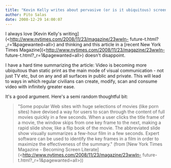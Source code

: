```yaml
---
title: "Kevin Kelly writes about pervasive (or is it ubiquitous) screens"
author: Pito Salas
date: 2008-12-29 14:00:07
---
```



I always love [Kevin Kelly's
writing](<http://www.nytimes.com/2008/11/23/magazine/23wwln-
future-t.html?_r=1&pagewanted=all>) and thinking and this article in a [recent
New York Times Magazine](<http://www.nytimes.com/2008/11/23/magazine/23wwln-
future-t.html?_r=1&pagewanted=all>) doesn't disappoint.

I have a hard time summarizing the article: Video is becoming more ubiquitous
than static print as the main mode of visual communication - not just TV etc,
but on any and all surfaces in public and private. This will lead to ways in
which regular civilians can create, modify, scan and consume video with
infinitely greater ease.

It's a good argument. Here's a semi random thoughtful bit:

> "Some popular Web sites with huge selections of movies (like porn sites)
> have devised a way for users to scan through the content of full movies
> quickly in a few seconds. When a user clicks the title frame of a movie, the
> window skips from one key frame to the next, making a rapid slide show, like
> a flip book of the movie. The abbreviated slide show visually summarizes a
> few-hour film in a few seconds. Expert software can be used to identify the
> key frames in a film in order to maximize the effectiveness of the summary."
> (from [New York Times Magazine - Becoming Screen
> Literate](<http://www.nytimes.com/2008/11/23/magazine/23wwln-
> future-t.html?_r=1&pagewanted=all>))


